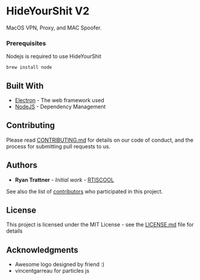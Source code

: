 # HideYourShit V2

MacOS VPN, Proxy, and MAC Spoofer.

### Prerequisites

Nodejs is required to use HideYourShit

```
brew install node
```


## Built With

* [Electron](https://electronjs.org/) - The web framework used
* [NodeJS](https://nodejs.org/en/) - Dependency Management

## Contributing

Please read [CONTRIBUTING.md](https://gist.github.com/PurpleBooth/b24679402957c63ec426) for details on our code of conduct, and the process for submitting pull requests to us.


## Authors

* **Ryan Trattner** - *Initial work* - [RTISCOOL](https://github.com/RTISCOOL)

See also the list of [contributors](https://github.com/HideYourShit/HideYourShit-V2/contributors) who participated in this project.

## License

This project is licensed under the MIT License - see the [LICENSE.md](LICENSE.md) file for details

## Acknowledgments

* Awesome logo designed by friend :)
* vincentgarreau for particles js
